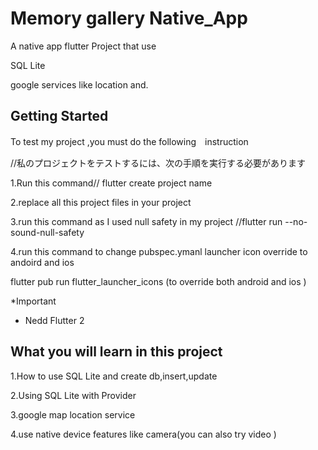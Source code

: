 # Memory gallery Native_App

A native app flutter Project  that use

SQL Lite 

google services like location and.

## Getting Started
To test my project ,you must do the following　instruction

//私のプロジェクトをテストするには、次の手順を実行する必要があります

1.Run this command// flutter create project name

2.replace all this project files  in your project

3.run this command as I used null safety in my project //flutter run --no-sound-null-safety 

4.run this command to change pubspec.ymanl launcher icon override to andoird and ios 

flutter pub run flutter_launcher_icons  (to override both android and  ios )

*Important

- Nedd Flutter 2 

## What you will learn in this project

1.How to use SQL Lite and create db,insert,update

2.Using SQL Lite with Provider

3.google  map  location service

4.use native device features like camera(you can also try video )
